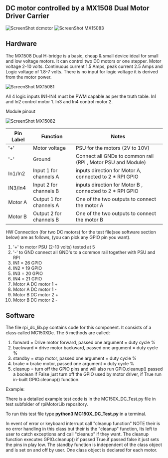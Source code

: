 DC motor controlled by a MX1508 Dual Motor Driver Carrier
-------------------------------------------------

![ScreenShot dcmotor](https://github.com/gavinlyonsrepo/RpiMotorLib/blob/master/extra/images/RF310T11400.jpg)
![ScreenShot MX15083](https://github.com/gavinlyonsrepo/RpiMotorLib/blob/master/extra/images/MX15083.jpg)


Hardware
--------------------------------------------


The MX1508 Dual H-bridge is a basic, cheap & small device ideal for small and low voltage motors.
It can control two DC motors or one stepper. Motor voltage 2-10 volts. Continuous current 1.5 Amps, peak current 2.5 Amps
and Logic voltage of 1.8-7 volts. There is no input for logic voltage it is derived from the motor power.
 
![ScreenShot MX15081](https://github.com/gavinlyonsrepo/RpiMotorLib/blob/master/extra/images/MX15081.jpg)

All 4 logic inputs IN1-IN4  must be PWM capable as per the truth table. In1 and In2 control motor 1.
 In3 and In4 control motor 2.


Module pinout


![ScreenShot MX15082](https://github.com/gavinlyonsrepo/RpiMotorLib/blob/master/extra/images/MX15082.jpg)

| Pin Label | Function | Notes|
| ------ | ------ | ------ |
| '+' | Motor voltage | PSU for the motors (2V to 10V) |
| '-' |Ground | Connect all GNDs to common rail (RPI , Motor PSU and Module) |
| In1/In2 | Input 1 for channels A | inputs direction for Motor A, connected to 2 * RPI GPIO |
| IN3/In4| Input 2 for channels B| inputs direction for Motor B , connected to 2 * RPI GPIO |
| Motor A | Output 1 for channels A| One of the two outputs to connect the motor A |
| Motor B | Output 2 for channels B| One of the two outputs to connect the motor B |

HW Connection (for two DC motors) for the test file(see software section below) are as follows,
(you can pick any GPIO pin you want).

1. '+' to motor PSU (2-10 volts) tested at 5
2. '-' to GND connect all GND's to a common rail together with PSU and RPI
3. IN1 = 26 GPIO
4. IN2 = 19 GPIO
5. IN3 = 20 GPIO
6. IN4 = 21 GPIO
7. Motor A DC motor 1 +
8. Motor A DC motor 1 -
9. Motor B DC motor 2 +
10. Motor B DC motor 2 -


Software
-------------------------------------------

The file rpi_dc_lib.py contains code for this component.
It consists of a class called MC150XDc.
The 5 methods are called: 
1. forward = Drive motor forward,  passed one argument = duty cycle %
2. backward = drive motor backward,  passed one argument = duty cycle %
3. standby = stop motor, passed one argument = duty cycle %
4. brake = brake motor,  passed one argument = duty cycle %
5. cleanup = turn off the  GPIO pins and will also run GPIO.cleanup() 
passed a boolean if False just turn off the GPIO used by motor driver,
if True run in-built GPIO.cleanup() function.


Example: 

There is a detailed example test code is in the MC150X_DC_Test.py file in test subfolder of 
rpiMotorLib repository. 

To run this test file type **python3 MC150X_DC_Test.py** in a terminal.

In event of error or keyboard interrupt call "cleanup function"
NOTE their is no error handling in this class but their is the "cleanup" 
function, Its left to user to catch exceptions and call "cleanup" if they 
want. The cleanup function executes GPIO.cleanup() if passed True.if passed false it just
sets the pins in play low. The standby function is independent of the class object
and is set on and off by user. One class object is declared for each motor.
